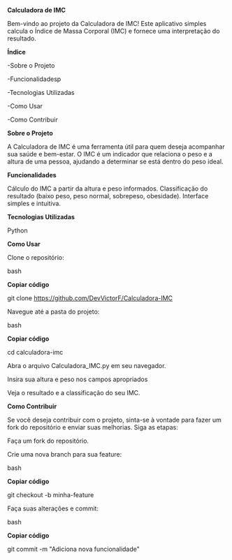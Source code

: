 **Calculadora de IMC**

Bem-vindo ao projeto da Calculadora de IMC! Este aplicativo simples calcula o Índice de Massa Corporal (IMC) e fornece uma interpretação do resultado.

**Índice**

-Sobre o Projeto

-Funcionalidadesp

-Tecnologias Utilizadas

-Como Usar

-Como Contribuir

**Sobre o Projeto**

A Calculadora de IMC é uma ferramenta útil para quem deseja acompanhar sua saúde e bem-estar. O IMC é um indicador que relaciona o peso e a altura de uma pessoa, ajudando a determinar se está dentro do peso ideal.

**Funcionalidades**

Cálculo do IMC a partir da altura e peso informados.
Classificação do resultado (baixo peso, peso normal, sobrepeso, obesidade).
Interface simples e intuitiva.

**Tecnologias Utilizadas**

Python

**Como Usar**

Clone o repositório:

bash

**Copiar código**

git clone https://github.com/DevVictorF/Calculadora-IMC

Navegue até a pasta do projeto:

bash

**Copiar código**

cd calculadora-imc

Abra o arquivo Calculadora_IMC.py  em seu navegador.

Insira sua altura e peso nos campos apropriados

Veja o resultado e a classificação do seu IMC.

**Como Contribuir**

Se você deseja contribuir com o projeto, sinta-se à vontade para fazer um fork do repositório e enviar suas melhorias. Siga as etapas:

Faça um fork do repositório.

Crie uma nova branch para sua feature:

bash

**Copiar código**

git checkout -b minha-feature

Faça suas alterações e commit:

bash

**Copiar código**

git commit -m "Adiciona nova funcionalidade"
